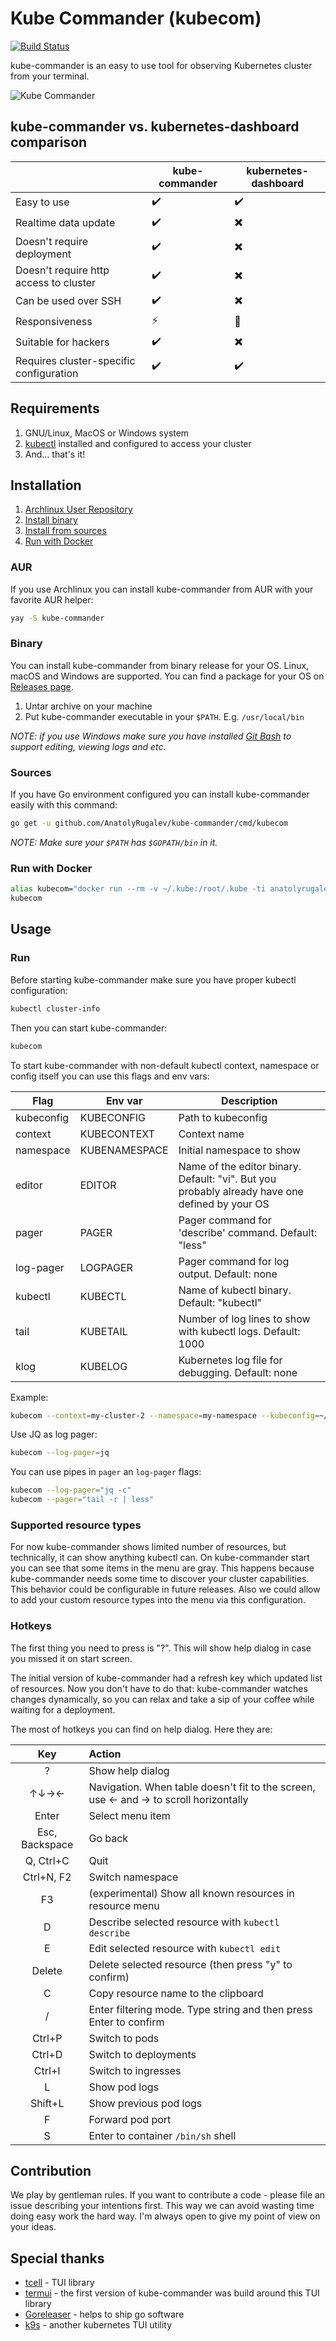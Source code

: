 # Kube Commander  (kubecom)

[![Build Status](https://travis-ci.org/AnatolyRugalev/kube-commander.svg?branch=master)](https://travis-ci.org/AnatolyRugalev/kube-commander)

kube-commander is an easy to use tool for observing Kubernetes cluster from your terminal.

![Kube Commander](https://user-images.githubusercontent.com/1397674/83310793-ecdada00-a215-11ea-9f26-37f5fb673147.gif)

## kube-commander vs. kubernetes-dashboard comparison

|                                           | kube-commander           | kubernetes-dashboard     | 
|-------------------------------------------|--------------------------|--------------------------|
| Easy to use                               | :heavy_check_mark:       | :heavy_check_mark:       |
| Realtime data update                      | :heavy_check_mark:       | :heavy_multiplication_x: |
| Doesn't require deployment                | :heavy_check_mark:       | :heavy_multiplication_x: |
| Doesn't require http access to cluster    | :heavy_check_mark:       | :heavy_multiplication_x: |
| Can be used over SSH                      | :heavy_check_mark:       | :heavy_multiplication_x: |
| Responsiveness                            | :zap:                    | :turtle:                 |
| Suitable for hackers                      | :heavy_check_mark:       | :heavy_multiplication_x: |
| Requires cluster-specific configuration   | :heavy_check_mark:       | :heavy_check_mark:       |

## Requirements

1. GNU/Linux, MacOS or Windows system
2. [kubectl](https://kubernetes.io/docs/tasks/tools/install-kubectl/) installed and configured to access your cluster
3. And... that's it!

## Installation

1. [Archlinux User Repository](#aur)
2. [Install binary](#binary)
3. [Install from sources](#sources)
4. [Run with Docker](#run-with-docker)

### AUR

If you use Archlinux you can install kube-commander from AUR with your favorite AUR helper:

```bash
yay -S kube-commander
```

### Binary

You can install kube-commander from binary release for your OS. Linux, macOS and Windows are supported. You can find 
a package for your OS on [Releases page](https://github.com/AnatolyRugalev/kube-commander/releases).

1. Untar archive on your machine
2. Put kube-commander executable in your `$PATH`. E.g. `/usr/local/bin`

*NOTE: if you use Windows make sure you have installed [Git Bash](https://gitforwindows.org/) to support editing,
viewing logs and etc.*

### Sources

If you have Go environment configured you can install kube-commander easily with this command:

```bash
go get -u github.com/AnatolyRugalev/kube-commander/cmd/kubecom
```

*NOTE: Make sure your `$PATH` has `$GOPATH/bin` in it.*

### Run with Docker

```bash
alias kubecom="docker run --rm -v ~/.kube:/root/.kube -ti anatolyrugalev/kubecom:latest"
kubecom
```

## Usage

### Run
 
Before starting kube-commander make sure you have proper kubectl configuration:

```bash
kubectl cluster-info
```

Then you can start kube-commander:

```bash
kubecom
```

To start kube-commander with non-default kubectl context, namespace or config itself you can use this flags
and env vars:

| Flag      | Env var     | Description                                                                                   |
|-----------|-------------|-----------------------------------------------------------------------------------------------|
|kubeconfig |KUBECONFIG   |Path to kubeconfig                                                                             |
|context    |KUBECONTEXT  |Context name                                                                                   |
|namespace  |KUBENAMESPACE|Initial namespace to show                                                                      |
|editor     |EDITOR       |Name of the editor binary. Default: "vi". But you probably already have one defined by your OS |
|pager      |PAGER        |Pager command for 'describe' command. Default: "less"                                          |
|log-pager  |LOGPAGER     |Pager command for log output. Default: none                                                    |
|kubectl    |KUBECTL      |Name of kubectl binary. Default: "kubectl"                                                     |
|tail       |KUBETAIL     |Number of log lines to show with kubectl logs. Default: 1000                                   |
|klog       |KUBELOG      |Kubernetes log file for debugging. Default: none                                               |

Example:
```bash
kubecom --context=my-cluster-2 --namespace=my-namespace --kubeconfig=~/.kube/my-config
```

Use JQ as log pager:
```bash
kubecom --log-pager=jq
```

You can use pipes in `pager` an `log-pager` flags:
```bash
kubecom --log-pager="jq -c"
kubecom --pager="tail -r | less"
```


### Supported resource types

For now kube-commander shows limited number of resources, but technically, it can show anything kubectl can. On 
kube-commander start you can see that some items in the menu are gray. This happens because kube-commander needs some
time to discover your cluster capabilities. This behavior could be configurable in future releases. Also we could
allow to add your custom resource types into the menu via this configuration.

### Hotkeys

The first thing you need to press is "?". This will show help dialog in case you missed it on start screen.

The initial version of kube-commander had a refresh key which updated list of resources. Now you don't have to do that:
kube-commander watches changes dynamically, so you can relax and take a sip of your coffee while waiting for a deployment.

The most of hotkeys you can find on help dialog. Here they are:

| Key | Action  |
|:---:|:--------|
|?| Show help dialog |
| ↑↓→← | Navigation. When table doesn't fit to the screen, use ← and → to scroll horizontally |
| Enter | Select menu item |
| Esc, Backspace | Go back |
| Q, Ctrl+C | Quit |
| Ctrl+N, F2 | Switch namespace |
| F3 | (experimental) Show all known resources in resource menu |
| D | Describe selected resource with `kubectl describe` |
| E | Edit selected resource with `kubectl edit` |
| Delete | Delete selected resource (then press "y" to confirm) |
| C | Copy resource name to the clipboard |
| / | Enter filtering mode. Type string and then press Enter to confirm |
| Ctrl+P | Switch to pods |
| Ctrl+D | Switch to deployments |
| Ctrl+I | Switch to ingresses |
| L | Show pod logs |
| Shift+L | Show previous pod logs |
| F | Forward pod port |
| S | Enter to container `/bin/sh` shell | 

## Contribution

We play by gentleman rules. If you want to contribute a code - please file an issue describing your intentions first.
This way we can avoid wasting time doing easy work the hard way. I'm always open to give my point of view on your ideas.

## Special thanks

* [tcell](https://github.com/gdamore/tcell) - TUI library
* [termui](https://github.com/gizak/termui) - the first version of kube-commander was build around this TUI library
* [Goreleaser](https://goreleaser.com) - helps to ship go software
* [k9s](https://github.com/derailed/k9s) - another kubernetes TUI utility
